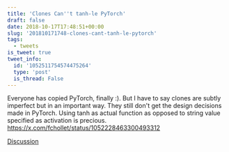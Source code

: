 ```yaml
---
title: 'Clones Can''t tanh-le PyTorch'
draft: false
date: 2018-10-17T17:48:51+00:00
slug: '201810171748-clones-cant-tanh-le-pytorch'
tags:
  - tweets
is_tweet: true
tweet_info:
  id: '1052511754574475264'
  type: 'post'
  is_thread: False
---
```




Everyone has copied PyTorch, finally :). But I have to say clones are subtly imperfect but in an important way. They still don't get the design decisions made in PyTorch. Using tanh as actual function as opposed to string value specified as activation is precious. <https://x.com/fchollet/status/1052228463300493312>

[Discussion](https://x.com/sytelus/status/1052511754574475264)
